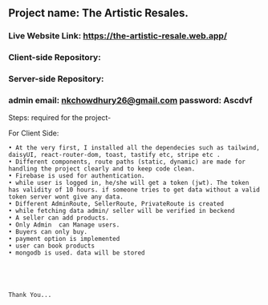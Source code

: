 ## Project name: The Artistic Resales.

### Live Website Link: https://the-artistic-resale.web.app/


### Client-side Repository: 

### Server-side Repository: 


### admin  email: nkchowdhury26@gmail.com   password: Ascdvf 

Steps: required for the project-

For Client Side:

    • At the very first, I installed all the dependecies such as tailwind, daisyUI, react-router-dom, toast, tastify etc, stripe etc .
    • Different components, route paths (static, dynamic) are made for handling the project clearly and to keep code clean.
    • Firebase is used for authentication.
    • while user is logged in, he/she will get a token (jwt). The token has validity of 10 hours. if someone tries to get data without a valid token server wont give any data.
    • Different AdminRoute, SellerRoute, PrivateRoute is created
    • while fetching data admin/ seller will be verified in beckend
    • A seller can add products.
    • Only Admin  can Manage users.
    • Buyers can only buy.
    • payment option is implemented    
    • user can book products
    • mongodb is used. data will be stored
    



    
    Thank You... 
